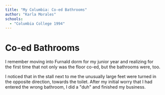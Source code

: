 ```yaml
---
title: "My Columbia: Co-ed Bathrooms"
author: "Karla Morales"
schools:
  - "Columbia College 1994"
---
```


# Co-ed Bathrooms

I remember moving into Furnald dorm for my junior year and realizing for the first time that not only was the floor co-ed, but the bathrooms were, too.

I noticed that in the stall next to me the unusually large feet were turned in the opposite direction, towards the toilet.  After my initial worry that I had entered the wrong bathroom, I did a "duh" and finished my business.
